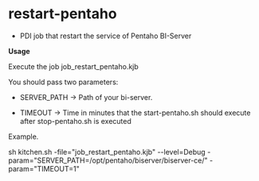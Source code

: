 restart-pentaho
===============

* PDI job that restart the service of Pentaho BI-Server

**Usage**

Execute the job job_restart_pentaho.kjb 

You should pass two parameters:

* SERVER_PATH -> Path of your bi-server.

* TIMEOUT -> Time in minutes that the start-pentaho.sh should execute after stop-pentaho.sh is executed

Example.

sh kitchen.sh -file="job_restart_pentaho.kjb"  --level=Debug -param="SERVER_PATH=/opt/pentaho/biserver/biserver-ce/" -param="TIMEOUT=1"
